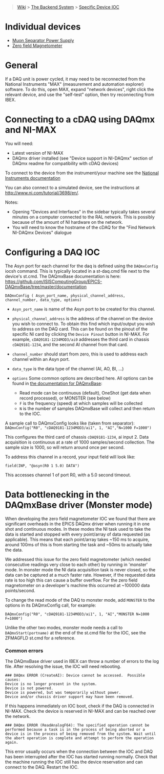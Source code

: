 > [Wiki](Home) > [The Backend System](The-Backend-System) > [Specific Device IOC](Specific-Device-IOC)

# Individual devices

- [Muon Separator Power Supply](muon-separator-power-supply)
- [Zero field Magnetometer](Zero-Field-Magnetometer-IOC)

# General

If a DAQ unit is power cycled, it may need to be reconnected from the National Instruments "MAX" (measurement and automation explorer) software. To do this, open MAX, expand "network devices", right click the relevant device, and use the "self-test" option, then try reconnecting from IBEX.

# Connecting to a cDAQ using DAQmx and NI-MAX
You will need:
- Latest version of NI-MAX
- DAQmx driver installed (see "Device support in NI-DAQmx" section of DAQmx readme for compatibility with cDAQ devices)

To connect to the device from the instrument/your machine see the [National Instruments documentation](https://www.ni.com/getting-started/set-up-hardware/data-acquisition/compactdaq#Configuring%20NI-DAQmx%20for%20CompactDAQ%20Ethernet%20Chassis)

You can also connect to a simulated device, see the instructions at http://www.ni.com/tutorial/3698/en/.

Notes:
- Opening "Devices and Interfaces" in the sidebar typically takes several minutes on a computer connected to the RAL network. This is possibly because of the amount of NI hardware on the network.
- You will need to know the hostname of the cDAQ for the "Find Network NI-DAQmx Devices" dialogue

# Configuring a DAQ IOC
The Asyn port for each channel for the daq is defined using the `DAQmxConfig` iocsh command. This is typically located in a st-daq.cmd file next to the device's st.cmd. The DAQmxBase documentation is here: https://github.com/ISISComputingGroup/EPICS-DAQmxBase/tree/master/documentation

```
DAQmxConfig ( Asyn_port_name, physical_channel_address, channel_number, data_type, options)
```
- `Asyn_port_name` is name of the Asyn port to be created for this channel.
- `physical_channel_address` is the address of the channel on the device you wish to connect to. To obtain this find which input/output you wish to address on the DAQ card. This can be found on the pinout of the specific NI card by clicking the `Device Pinout` button in NI-MAX. For example, `cDAQ9181-1234MOD3/ai0` addresses the third card in chassis `cDAQ9181-1234`, and the second AI channel from that card.

- `channel_number` should start from zero, this is used to address each channel within an Asyn port.
- `data_type` is the data type of the channel (AI, AO, BI, ...)
- `options` Some common options are described here. All options can be found in [the documentation for DAQmxBase](https://github.com/ISISComputingGroup/EPICS-DAQmxBase/tree/master/documentation):
  - Read mode can be continuous (default), OneShot (get data when record processed), or MONSTER (see below)
  - `F` is the frequency (speed) at which samples will be collected
  - `N` is the number of samples DAQmxBase will collect and then return to the IOC.

A sample call to DAQmxConfig looks like (taken from separator):
`DAQmxConfig("R0", "cDAQ9181-1234MOD3/ai1", 1, "AI","N=1000 F=1000")`

This configures the third card of chassis `cDAQ9181-1234`, ai input 2. Data acquisition is continuous at a rate of 1000 samples/second collection. The sample size is 1000, so will return around once per second.

To address this channel in a record, your input field will look like:
```
field(INP, "@asyn(R0 1 5.0) DATA")
```
This accesses channel 1 of port R0, with a 5.0 second timeout.

# Data bottlenecking in the DAQmxBase driver (Monster mode)
When developing the zero field magnetometer IOC we found that there are significant overheads in the EPICS DAQmx driver when running it in one shot and continuous modes. In these modes the NI task used to take the data is started and stopped with every point/array of data requested (as applicable). This means that each point/array takes ~150 ms to acquire, around 100ms of this is from starting the task and ~50ms to actually take the data.

We addressed this issue for the zero field magnetometer (which needed consecutive readings very close to each other) by running in 'monster' mode. In monster mode the NI data acquisition task is never closed, so the data can be captured at a much faster rate. However, if the requested data rate is too high this can cause a buffer overflow. For the zero field magnetometer on a developer's machine this occurred at ~100000 data points/second.

To change the read mode of the DAQ to monster mode, add `MONSTER` to the options in its DAQmxConfig call, for example:

`DAQmxConfig("R0", "cDAQ9181-1234MOD3/ai1", 1, "AI","MONSTER N=1000 F=1000")`

Unlike the other two modes, monster mode needs a call to `DAQmxStart(portname)` at the end of the st.cmd file for the IOC, see the ZFMAGFLD st.cmd for a reference.

### Common errors
The DAQmxBase driver used in IBEX can throw a number of errors to the log file. After resolving the issue, the IOC will need rebooting.

```
### DAQmx ERROR (CreateAI): Device cannot be accessed.  Possible causes:
Device is no longer present in the system.
Device is not powered.
Device is powered, but was temporarily without power.
Device and/or chassis driver support may have been removed.
```
If this happens immediately on IOC boot, check if the DAQ is connected in NI-MAX. Check the device is reserved in NI-MAX and can be reached over the network.

```
### DAQmx ERROR (ReadAnalogF64): The specified operation cannot be performed because a task is in the process of being aborted or a device is in the process of being removed from the system. Wait until the abort operation is complete and attempt to perform the operation again.
```
This error usually occurs when the connection between the IOC and DAQ has been interrupted after the IOC has started running normally. Check that the machine running the IOC still has the device reservation and can connect to the DAQ. Restart the IOC.